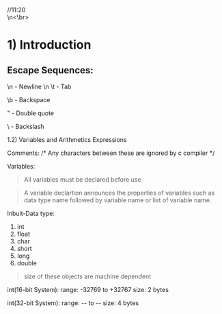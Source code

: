 //11:20
<br>\n<\br>

# 1) Introduction

## Escape Sequences:

\n - Newline \n
\t - Tab

\b - Backspace

\" - Double quote

\\ - Backslash


1.2) Variables and Arithmetics Expressions

Comments:
/* Any characters between these are ignored by c compiler */

Variables:

> All variables must be declared before use

> A variable declartion announces the properties of variables such as data type name followed by variable name or
list of variable name.

Inbuit-Data type:
1) int
2) float
3) char
4) short
5) long
6) double

> size of these objects are machine dependent 

int(16-bit System):
range: -32769 to +32767
size: 2 bytes

int(32-bit System):
range: -- to -- 
size: 4 bytes









